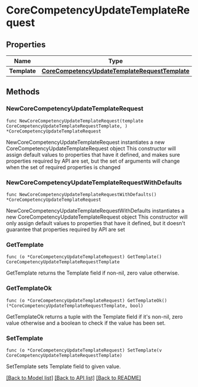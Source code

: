 # CoreCompetencyUpdateTemplateRequest

## Properties

Name | Type | Description | Notes
------------ | ------------- | ------------- | -------------
**Template** | [**CoreCompetencyUpdateTemplateRequestTemplate**](CoreCompetencyUpdateTemplateRequestTemplate.md) |  | 

## Methods

### NewCoreCompetencyUpdateTemplateRequest

`func NewCoreCompetencyUpdateTemplateRequest(template CoreCompetencyUpdateTemplateRequestTemplate, ) *CoreCompetencyUpdateTemplateRequest`

NewCoreCompetencyUpdateTemplateRequest instantiates a new CoreCompetencyUpdateTemplateRequest object
This constructor will assign default values to properties that have it defined,
and makes sure properties required by API are set, but the set of arguments
will change when the set of required properties is changed

### NewCoreCompetencyUpdateTemplateRequestWithDefaults

`func NewCoreCompetencyUpdateTemplateRequestWithDefaults() *CoreCompetencyUpdateTemplateRequest`

NewCoreCompetencyUpdateTemplateRequestWithDefaults instantiates a new CoreCompetencyUpdateTemplateRequest object
This constructor will only assign default values to properties that have it defined,
but it doesn't guarantee that properties required by API are set

### GetTemplate

`func (o *CoreCompetencyUpdateTemplateRequest) GetTemplate() CoreCompetencyUpdateTemplateRequestTemplate`

GetTemplate returns the Template field if non-nil, zero value otherwise.

### GetTemplateOk

`func (o *CoreCompetencyUpdateTemplateRequest) GetTemplateOk() (*CoreCompetencyUpdateTemplateRequestTemplate, bool)`

GetTemplateOk returns a tuple with the Template field if it's non-nil, zero value otherwise
and a boolean to check if the value has been set.

### SetTemplate

`func (o *CoreCompetencyUpdateTemplateRequest) SetTemplate(v CoreCompetencyUpdateTemplateRequestTemplate)`

SetTemplate sets Template field to given value.



[[Back to Model list]](../README.md#documentation-for-models) [[Back to API list]](../README.md#documentation-for-api-endpoints) [[Back to README]](../README.md)


